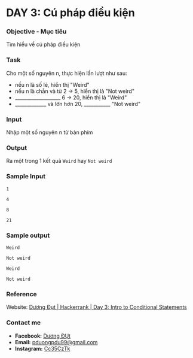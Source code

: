 # DAY 3: Cú pháp điều kiện

### Objective - Mục tiêu
Tìm hiểu về cú pháp điều kiện

### Task
Cho một số nguyên n, thực hiện lần lượt như sau:
- nếu n là số lẻ, hiển thị "Weird"
- nếu n là chẵn và từ 2 -> 5, hiển thị là "Not weird"
- ___________________ 6 -> 20, hiển thị là "Weird"
- _____________ và lớn hơn 20, ___________ "Not weird"

### Input
Nhập một số nguyên n từ bàn phím

### Output
Ra một trong 1 kết quả `Weird` hay `Not weird`

### Sample Input
```
1
```

```
4
```

```
8
```

```
21
```

### Sample output
```
Weird
```

```
Not weird
```

```
Weird
```

```
Not weird
```

### Reference
Website: [Dương Đụt | Hackerrank | Day 3: Intro to Conditional Statements ](https://www.hackerrank.com/challenges/30-conditional-statements/problem)

### Contact me
* **Facebook:** [Dương ĐỤt](https://www.facebook.com/Cc35CzTk)
* **Email:** pduongpdu99@gmail.com
* **Instagram:** [Cc35CzTk](https://www.instagram.com/cc35cztk/)